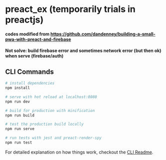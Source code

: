 # preact_ex (temporarily trials in preactjs)

#### codes modified from https://github.com/dandenney/building-a-small-pwa-with-preact-and-firebase

#### Not solve: build firebase error and sometimes network error (but then ok) when serve (firebase/auth)

## CLI Commands

``` bash
# install dependencies
npm install

# serve with hot reload at localhost:8080
npm run dev

# build for production with minification
npm run build

# test the production build locally
npm run serve

# run tests with jest and preact-render-spy 
npm run test
```

For detailed explanation on how things work, checkout the [CLI Readme](https://github.com/developit/preact-cli/blob/master/README.md).
